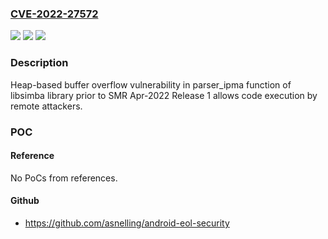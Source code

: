 ### [CVE-2022-27572](https://cve.mitre.org/cgi-bin/cvename.cgi?name=CVE-2022-27572)
![](https://img.shields.io/static/v1?label=Product&message=Samsung%20Mobile%20Devices&color=blue)
![](https://img.shields.io/static/v1?label=Version&message=Q(10)%2C%20R(11)%2C%20S(12)%3C%20SMR%20Apr-2022%20Release%201%20&color=brighgreen)
![](https://img.shields.io/static/v1?label=Vulnerability&message=CWE-122%20Heap-based%20Buffer%20Overflow&color=brighgreen)

### Description

Heap-based buffer overflow vulnerability in parser_ipma function of libsimba library prior to SMR Apr-2022 Release 1 allows code execution by remote attackers.

### POC

#### Reference
No PoCs from references.

#### Github
- https://github.com/asnelling/android-eol-security

